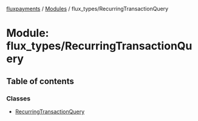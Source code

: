 [fluxpayments](../README.md) / [Modules](../modules.md) / flux\_types/RecurringTransactionQuery

# Module: flux\_types/RecurringTransactionQuery

## Table of contents

### Classes

- [RecurringTransactionQuery](../classes/flux_types_RecurringTransactionQuery.RecurringTransactionQuery.md)
